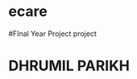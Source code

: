 # ecare
#FInal Year Project
project
<html>
	<head><h1>DHRUMIL PARIKH</h1></head>
	<body></body>
</html>

